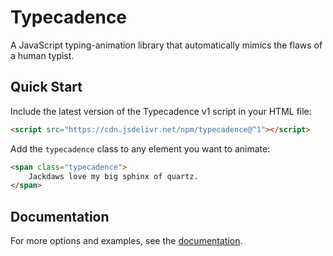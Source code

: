 # Typecadence
A JavaScript typing-animation library that automatically mimics the flaws of a human typist.

## Quick Start
Include the latest version of the Typecadence v1 script in your HTML file:
```html
<script src="https://cdn.jsdelivr.net/npm/typecadence@^1"></script>
```

Add the `typecadence` class to any element you want to animate:
```html
<span class="typecadence">
    Jackdaws love my big sphinx of quartz.
</span>
```

## Documentation
For more options and examples, see the [documentation](https://typecadence.colemarshall.net/).